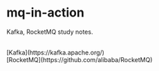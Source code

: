 # mq-in-action
Kafka, RocketMQ study notes.

<br>
[Kafka](https://kafka.apache.org/)
<br>
[RocketMQ](https://github.com/alibaba/RocketMQ)
